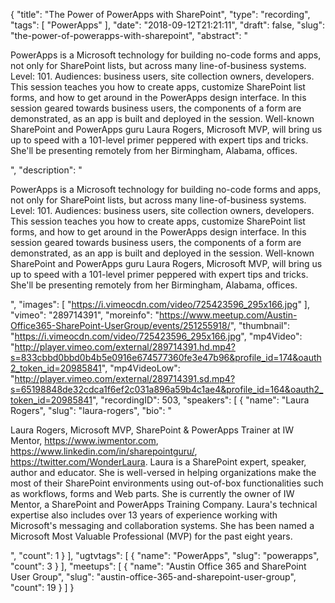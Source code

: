 {
  "title": "The Power of PowerApps with SharePoint",
  "type": "recording",
  "tags": [
    "PowerApps"
  ],
  "date": "2018-09-12T21:21:11",
  "draft": false,
  "slug": "the-power-of-powerapps-with-sharepoint",
  "abstract": "<p>PowerApps is a Microsoft technology for building no-code forms and apps, not only for SharePoint lists, but across many line-of-business systems. Level: 101. Audiences: business users, site collection owners, developers. This session teaches you how to create apps, customize SharePoint list forms, and how to get around in the PowerApps design interface. In this session geared towards business users, the components of a form are demonstrated, as an app is built and deployed in the session. Well-known SharePoint and PowerApps guru Laura Rogers, Microsoft MVP, will bring us up to speed with a 101-level primer peppered with expert tips and tricks. She'll be presenting remotely from her Birmingham, Alabama, offices.</p>",
  "description": "<p>PowerApps is a Microsoft technology for building no-code forms and apps, not only for SharePoint lists, but across many line-of-business systems. Level: 101. Audiences: business users, site collection owners, developers. This session teaches you how to create apps, customize SharePoint list forms, and how to get around in the PowerApps design interface. In this session geared towards business users, the components of a form are demonstrated, as an app is built and deployed in the session. Well-known SharePoint and PowerApps guru Laura Rogers, Microsoft MVP, will bring us up to speed with a 101-level primer peppered with expert tips and tricks. She'll be presenting remotely from her Birmingham, Alabama, offices.</p>",
  "images": [
    "https://i.vimeocdn.com/video/725423596_295x166.jpg"
  ],
  "vimeo": "289714391",
  "moreinfo": "https://www.meetup.com/Austin-Office365-SharePoint-UserGroup/events/251255918/",
  "thumbnail": "https://i.vimeocdn.com/video/725423596_295x166.jpg",
  "mp4Video": "http://player.vimeo.com/external/289714391.hd.mp4?s=833cbbd0bbd0b4b5e0916e674577360fe3e47b96&profile_id=174&oauth2_token_id=20985841",
  "mp4VideoLow": "http://player.vimeo.com/external/289714391.sd.mp4?s=65198848de32cdca1f6ef2c031a896a59b4c1ae4&profile_id=164&oauth2_token_id=20985841",
  "recordingID": 503,
  "speakers": [
    {
      "name": "Laura Rogers",
      "slug": "laura-rogers",
      "bio": "<p> Laura Rogers, Microsoft MVP, SharePoint & PowerApps Trainer at IW Mentor, https://www.iwmentor.com, https://www.linkedin.com/in/sharepointguru/, https://twitter.com/WonderLaura. Laura is a SharePoint expert, speaker, author and educator. She is well-versed in helping organizations make the most of their SharePoint environments using out-of-box functionalities such as workflows, forms and Web parts. She is currently the owner of IW Mentor, a SharePoint and PowerApps Training Company. Laura's technical expertise also includes over 13 years of experience working with Microsoft's messaging and collaboration systems. She has been named a Microsoft Most Valuable Professional (MVP) for the past eight years.</p>",
      "count": 1
    }
  ],
  "ugtvtags": [
    {
      "name": "PowerApps",
      "slug": "powerapps",
      "count": 3
    }
  ],
  "meetups": [
    {
      "name": "Austin Office 365 and SharePoint User Group",
      "slug": "austin-office-365-and-sharepoint-user-group",
      "count": 19
    }
  ]
}